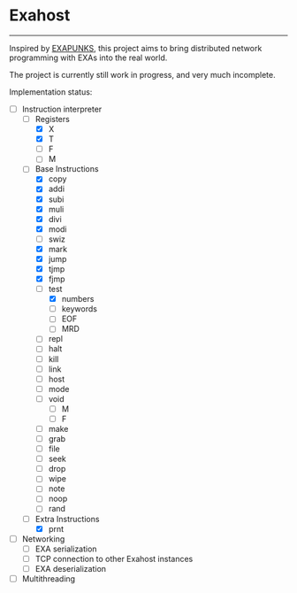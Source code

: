 # Exahost
---
Inspired by [EXAPUNKS](https://www.zachtronics.com/exapunks/), this project aims to bring distributed network programming with EXAs into the real world.

The project is currently still work in progress, and very much incomplete.

Implementation status:
- [ ] Instruction interpreter
	- [ ] Registers
		- [x] X
		- [x] T
		- [ ] F
		- [ ] M
	- [ ] Base Instructions
		- [x] copy
		- [x] addi
		- [x] subi
		- [x] muli
		- [x] divi
		- [x] modi
		- [ ] swiz
		- [x] mark
		- [x] jump
		- [x] tjmp
		- [x] fjmp
		- [ ] test
			- [x] numbers
			- [ ] keywords
			- [ ] EOF
			- [ ] MRD
		- [ ] repl
		- [ ] halt
		- [ ] kill
		- [ ] link
		- [ ] host
		- [ ] mode
		- [ ] void
			- [ ] M
			- [ ] F
		- [ ] make
		- [ ] grab
		- [ ] file
		- [ ] seek
		- [ ] drop
		- [ ] wipe
		- [ ] note
		- [ ] noop
		- [ ] rand
	- [ ] Extra Instructions
		- [x] prnt
- [ ] Networking
	- [ ] EXA serialization
	- [ ] TCP connection to other Exahost instances
	- [ ] EXA deserialization
- [ ] Multithreading